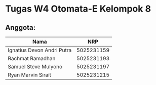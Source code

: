 # Tugas W4 Otomata-E Kelompok 8
## Anggota:
| Nama | NRP |
| ---- | --- |
| Ignatius Devon Andri Putra | 5025231159 |
| Rachmat Ramadhan | 5025231193 |
| Samuel Steve Mulyono | 5025231197 |
| Ryan Marvin Sirait | 5025231215 |

